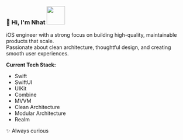 ### 👋 Hi, I'm Nhat <img src="https://media.giphy.com/media/VgCDAzcKvsR6OM0uWg/giphy.gif" width="50">

iOS engineer with a strong focus on building high-quality, maintainable products that scale.  
Passionate about clean architecture, thoughtful design, and creating smooth user experiences.

**Current Tech Stack:**
- Swift
- SwiftUI
- UIKit
- Combine
- MVVM
- Clean Architecture
- Modular Architecture
- Realm

✨ Always curious
